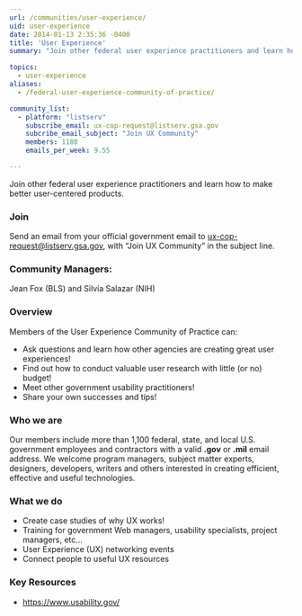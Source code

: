 ```yaml
---
url: /communities/user-experience/
uid: user-experience
date: 2014-01-13 2:35:36 -0400
title: 'User Experience'
summary: "Join other federal user experience practitioners and learn how to make better user-centered products."

topics:
  - user-experience
aliases:
  - /federal-user-experience-community-of-practice/

community_list:
  - platform: "listserv"
    subscribe_email: ux-cop-request@listserv.gsa.gov
    subcribe_email_subject: "Join UX Community"
    members: 1180
    emails_per_week: 9.55

---
```


Join other federal user experience practitioners and learn how to make better user-centered products.

### Join
Send an email from your official government email to [ux-cop-request@listserv.gsa.gov](mailto:ux-cop-request@listserv.gsa.gov?subject=Join%20UX%20Community), with “Join UX Community” in the subject line.

### Community Managers:
Jean Fox (BLS) and Silvia Salazar (NIH)

### Overview

Members of the User Experience Community of Practice can:

- Ask questions and learn how other agencies are creating great user experiences!
- Find out how to conduct valuable user research with little (or no) budget!
- Meet other government usability practitioners!
- Share your own successes and tips!

### Who we are

Our members include more than 1,100 federal, state, and local U.S. government employees and contractors with a valid **.gov** or **.mil** email address. We welcome program managers, subject matter experts, designers, developers, writers and others interested in creating efficient, effective and useful technologies.

### What we do

* Create case studies of why UX works!
* Training for government Web managers, usability specialists, project managers, etc…
* User Experience (UX) networking events
* Connect people to useful UX resources

### Key Resources

* https://www.usability.gov/
